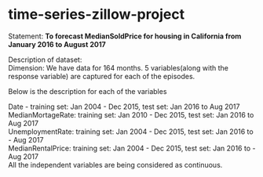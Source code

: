 # time-series-zillow-project


Statement:
**To forecast MedianSoldPrice for housing in California from January 2016 to August 2017**


Description of dataset:<br>
Dimension: We have data for 164 months. 5 variables(along with the response variable) are captured for each of the episodes.<br>

Below is the description for each of the variables<br>

Date - training set: Jan 2004 - Dec 2015, test set: Jan 2016 to Aug 2017<br>
MedianMortageRate: training set: Jan 2010 - Dec 2015, test set: Jan 2016 to Aug 2017<br>
UnemploymentRate: training set: Jan 2004 - Dec 2015, test set: Jan 2016 to - Aug 2017<br>
MedianRentalPrice: training set: Jan 2004 - Dec 2015, test set: Jan 2016 to - Aug 2017<br>
All the independent variables are being considered as continuous.
